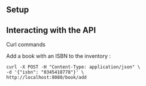 ## Setup



## Interacting with the API

Curl commands

Add a book with an ISBN to the inventory :
```
curl -X POST -H "Content-Type: application/json" \
-d '{"isbn": "0345418778"}' \
http://localhost:8080/book/add
```